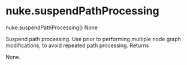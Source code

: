 # nuke.suspendPathProcessing
nuke.suspendPathProcessing()  None

Suspend path processing. Use prior to performing multiple node graph modifications, to avoid repeated path processing.
Returns

None.